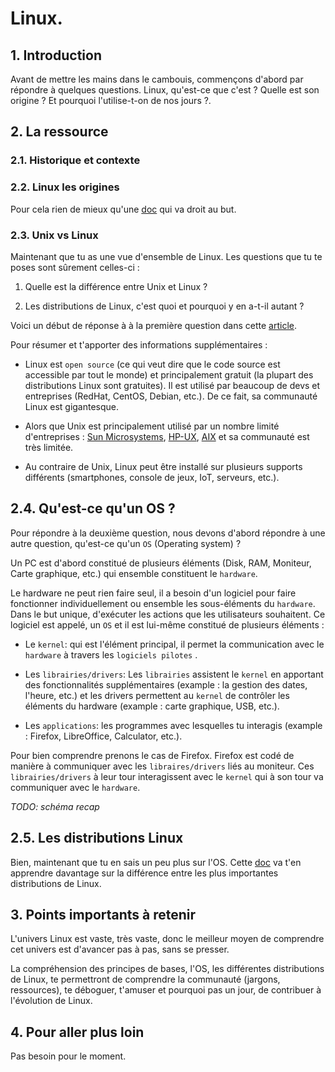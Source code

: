 # Linux.

## 1. Introduction
Avant de mettre les mains dans le cambouis, commençons d'abord par répondre à quelques questions.
Linux, qu'est-ce que c'est ? Quelle est son origine ? Et pourquoi l'utilise-t-on de nos jours ?.

## 2. La ressource
### 2.1. Historique et contexte
### 2.2. Linux les origines
Pour cela rien de mieux qu'une [doc](https://stux6.net/unix/linux/les-origines-de-linux) qui va droit au but.

### 2.3. Unix vs Linux
Maintenant que tu as une vue d'ensemble de Linux. Les questions que tu te poses sont sûrement celles-ci :
1. Quelle est la différence entre Unix et Linux ? 
   
2. Les distributions de Linux, c'est quoi et pourquoi y en a-t-il autant ?

Voici un début de réponse à à la première question dans cette [article](https://www.ionos.fr/digitalguide/serveur/know-how/unix-vs-linux/).

Pour résumer et t'apporter des informations supplémentaires : 
- Linux est `open source` (ce qui veut dire que le code source est accessible par tout le monde) et principalement gratuit (la plupart des distributions Linux sont gratuites). Il est utilisé par beaucoup de devs et entreprises (RedHat, CentOS, Debian, etc.). De ce fait, sa communauté Linux est gigantesque.

- Alors que Unix est principalement utilisé par un nombre limité d'entreprises : [Sun Microsystems](https://fr.wikipedia.org/wiki/Solaris_(syst%C3%A8me_d%27exploitation)), [HP-UX](https://fr.wikipedia.org/wiki/HP-UX), [AIX](https://fr.wikipedia.org/wiki/AIX) et sa communauté est très limitée.


- Au contraire de Unix, Linux peut être installé sur plusieurs supports différents (smartphones, console de jeux, IoT, serveurs, etc.).


## 2.4. Qu'est-ce qu'un OS ?
Pour répondre à la deuxième question, nous devons d'abord répondre à une autre question, qu'est-ce qu'un `OS` (Operating system) ?

Un PC est d'abord constitué de plusieurs éléments (Disk, RAM, Moniteur, Carte graphique, etc.) qui ensemble constituent le `hardware`.

Le hardware ne peut rien faire seul, il a besoin d'un logiciel pour faire fonctionner individuellement ou ensemble les sous-éléments du `hardware`. Dans le but unique, d'exécuter les actions que les utilisateurs souhaitent. Ce logiciel est appelé, un `OS` et il est lui-même constitué de plusieurs éléments :

- Le `kernel`: qui est l'élément principal, il permet la communication avec le `hardware` à travers les `logiciels pilotes` .

- Les `librairies/drivers`: Les `librairies` assistent le `kernel` en apportant des fonctionnalités supplémentaires (example : la gestion des dates, l'heure, etc.) et les drivers permettent au `kernel` de contrôler les éléments du hardware (example : carte graphique, USB, etc.).

- Les `applications`: les programmes avec lesquelles tu interagis (example : Firefox, LibreOffice, Calculator, etc.).


Pour bien comprendre prenons le cas de Firefox. Firefox est codé de manière à communiquer avec les `libraires/drivers` liés au moniteur.
Ces `librairies/drivers` à leur tour interagissent avec le `kernel` qui à son tour va communiquer avec le `hardware`.


*TODO: schéma recap*


## 2.5. Les distributions Linux
Bien, maintenant que tu en sais un peu plus sur l'OS. Cette [doc](https://www.computernetworkingnotes.com/linux-tutorials/difference-between-linux-distributions.html) va t'en apprendre davantage sur la différence entre les plus importantes distributions de Linux. 


## 3. Points importants à retenir
L'univers Linux est vaste, très vaste, donc le meilleur moyen de comprendre cet univers est d'avancer pas à pas, sans se presser.

La compréhension des principes de bases, l'OS, les différentes distributions de Linux, te permettront de comprendre la communauté (jargons, ressources), te déboguer, t'amuser et pourquoi pas un jour, de contribuer à l'évolution de Linux. 


## 4. Pour aller plus loin
Pas besoin pour le moment.
